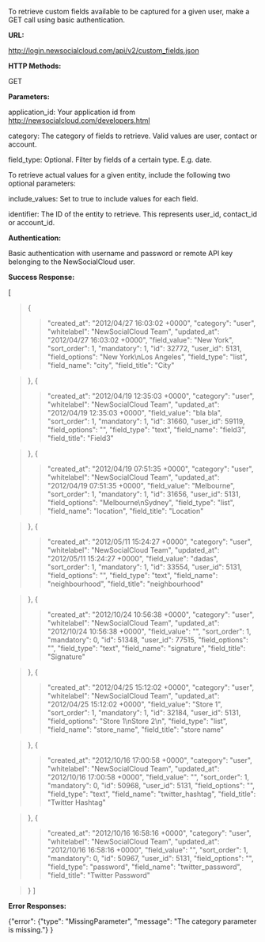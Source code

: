 To retrieve custom fields available to be captured for a given user, make a GET call using basic authentication.

**URL:**

http://login.newsocialcloud.com/api/v2/custom_fields.json

**HTTP Methods:**

GET

**Parameters:**

<p>application_id: Your application id from <a href='http://newsocialcloud.com/developers.html'>http://newsocialcloud.com/developers.html</a></p>
<p>category: The category of fields to retrieve. Valid values are user, contact or account.</p>
<p>field_type: Optional. Filter by fields of a certain type. E.g. date.</p>
<p>To retrieve actual values for a given entity, include the following two optional parameters:</p>

<p>include_values: Set to true to include values for each field.</p>
<p>identifier: The ID of the entity to retrieve. This represents user_id, contact_id or account_id.</p>

**Authentication:**

Basic authentication with username and password or remote API key belonging to the NewSocialCloud user.

**Success Response:**

[
> {
> > "created\_at": "2012/04/27 16:03:02 +0000",
> > "category": "user",
> > "whitelabel": "NewSocialCloud Team",
> > "updated\_at": "2012/04/27 16:03:02 +0000",
> > "field\_value": "New York",
> > "sort\_order": 1,
> > "mandatory": 1,
> > "id": 32772,
> > "user\_id": 5131,
> > "field\_options": "New York\nLos Angeles",
> > "field\_type": "list",
> > "field\_name": "city",
> > "field\_title": "City"

> },
> {
> > "created\_at": "2012/04/19 12:35:03 +0000",
> > "category": "user",
> > "whitelabel": "NewSocialCloud Team",
> > "updated\_at": "2012/04/19 12:35:03 +0000",
> > "field\_value": "bla bla",
> > "sort\_order": 1,
> > "mandatory": 1,
> > "id": 31660,
> > "user\_id": 59119,
> > "field\_options": "",
> > "field\_type": "text",
> > "field\_name": "field3",
> > "field\_title": "Field3"

> },
> {
> > "created\_at": "2012/04/19 07:51:35 +0000",
> > "category": "user",
> > "whitelabel": "NewSocialCloud Team",
> > "updated\_at": "2012/04/19 07:51:35 +0000",
> > "field\_value": "Melbourne",
> > "sort\_order": 1,
> > "mandatory": 1,
> > "id": 31656,
> > "user\_id": 5131,
> > "field\_options": "Melbourne\nSydney",
> > "field\_type": "list",
> > "field\_name": "location",
> > "field\_title": "Location"

> },
> {
> > "created\_at": "2012/05/11 15:24:27 +0000",
> > "category": "user",
> > "whitelabel": "NewSocialCloud Team",
> > "updated\_at": "2012/05/11 15:24:27 +0000",
> > "field\_value": "dadas",
> > "sort\_order": 1,
> > "mandatory": 1,
> > "id": 33554,
> > "user\_id": 5131,
> > "field\_options": "",
> > "field\_type": "text",
> > "field\_name": "neighbourhood",
> > "field\_title": "neighbourhood"

> },
> {
> > "created\_at": "2012/10/24 10:56:38 +0000",
> > "category": "user",
> > "whitelabel": "NewSocialCloud Team",
> > "updated\_at": "2012/10/24 10:56:38 +0000",
> > "field\_value": "",
> > "sort\_order": 1,
> > "mandatory": 0,
> > "id": 51348,
> > "user\_id": 77515,
> > "field\_options": "",
> > "field\_type": "text",
> > "field\_name": "signature",
> > "field\_title": "Signature"

> },
> {
> > "created\_at": "2012/04/25 15:12:02 +0000",
> > "category": "user",
> > "whitelabel": "NewSocialCloud Team",
> > "updated\_at": "2012/04/25 15:12:02 +0000",
> > "field\_value": "Store 1",
> > "sort\_order": 1,
> > "mandatory": 1,
> > "id": 32184,
> > "user\_id": 5131,
> > "field\_options": "Store 1\nStore 2\n",
> > "field\_type": "list",
> > "field\_name": "store\_name",
> > "field\_title": "store name"

> },
> {
> > "created\_at": "2012/10/16 17:00:58 +0000",
> > "category": "user",
> > "whitelabel": "NewSocialCloud Team",
> > "updated\_at": "2012/10/16 17:00:58 +0000",
> > "field\_value": "",
> > "sort\_order": 1,
> > "mandatory": 0,
> > "id": 50968,
> > "user\_id": 5131,
> > "field\_options": "",
> > "field\_type": "text",
> > "field\_name": "twitter\_hashtag",
> > "field\_title": "Twitter Hashtag"

> },
> {
> > "created\_at": "2012/10/16 16:58:16 +0000",
> > "category": "user",
> > "whitelabel": "NewSocialCloud Team",
> > "updated\_at": "2012/10/16 16:58:16 +0000",
> > "field\_value": "",
> > "sort\_order": 1,
> > "mandatory": 0,
> > "id": 50967,
> > "user\_id": 5131,
> > "field\_options": "",
> > "field\_type": "password",
> > "field\_name": "twitter\_password",
> > "field\_title": "Twitter Password"

> }
]

**Error Responses:**

{"error": {"type": "MissingParameter", "message": "The category parameter is missing."} }